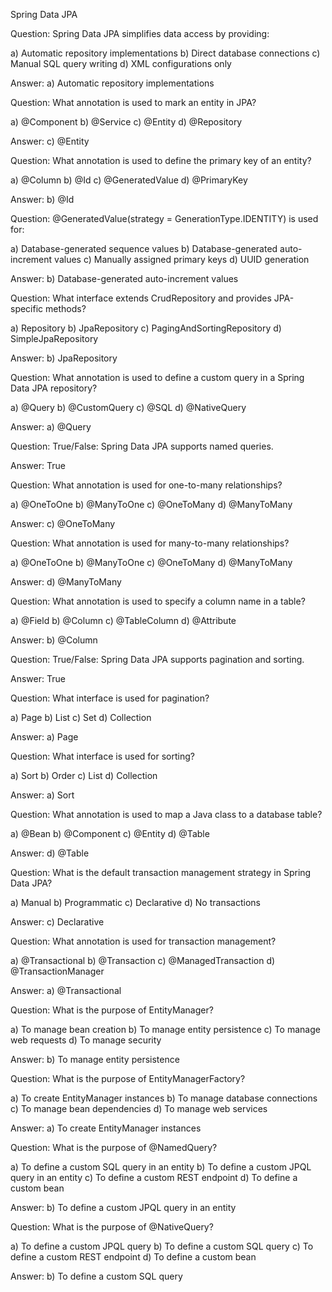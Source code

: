 Spring Data JPA

Question: Spring Data JPA simplifies data access by providing:

a) Automatic repository implementations
b) Direct database connections
c) Manual SQL query writing
d) XML configurations only

Answer: a) Automatic repository implementations

Question: What annotation is used to mark an entity in JPA?

a) @Component
b) @Service
c) @Entity
d) @Repository

Answer: c) @Entity

Question: What annotation is used to define the primary key of an entity?

a) @Column
b) @Id
c) @GeneratedValue
d) @PrimaryKey

Answer: b) @Id

Question: @GeneratedValue(strategy = GenerationType.IDENTITY) is used for:

a) Database-generated sequence values
b) Database-generated auto-increment values
c) Manually assigned primary keys
d) UUID generation

Answer: b) Database-generated auto-increment values

Question: What interface extends CrudRepository and provides JPA-specific methods?

a) Repository
b) JpaRepository
c) PagingAndSortingRepository
d) SimpleJpaRepository

Answer: b) JpaRepository

Question: What annotation is used to define a custom query in a Spring Data JPA repository?

a) @Query
b) @CustomQuery
c) @SQL
d) @NativeQuery

Answer: a) @Query

Question: True/False: Spring Data JPA supports named queries.

Answer: True

Question: What annotation is used for one-to-many relationships?

a) @OneToOne
b) @ManyToOne
c) @OneToMany
d) @ManyToMany

Answer: c) @OneToMany

Question: What annotation is used for many-to-many relationships?

a) @OneToOne
b) @ManyToOne
c) @OneToMany
d) @ManyToMany

Answer: d) @ManyToMany

Question: What annotation is used to specify a column name in a table?

a) @Field
b) @Column
c) @TableColumn
d) @Attribute

Answer: b) @Column

Question: True/False: Spring Data JPA supports pagination and sorting.

Answer: True

Question: What interface is used for pagination?

a) Page
b) List
c) Set
d) Collection

Answer: a) Page

Question: What interface is used for sorting?

a) Sort
b) Order
c) List
d) Collection

Answer: a) Sort

Question: What annotation is used to map a Java class to a database table?

a) @Bean
b) @Component
c) @Entity
d) @Table

Answer: d) @Table

Question: What is the default transaction management strategy in Spring Data JPA?

a) Manual
b) Programmatic
c) Declarative
d) No transactions

Answer: c) Declarative

Question: What annotation is used for transaction management?

a) @Transactional
b) @Transaction
c) @ManagedTransaction
d) @TransactionManager

Answer: a) @Transactional

Question: What is the purpose of EntityManager?

a) To manage bean creation
b) To manage entity persistence
c) To manage web requests
d) To manage security

Answer: b) To manage entity persistence

Question: What is the purpose of EntityManagerFactory?

a) To create EntityManager instances
b) To manage database connections
c) To manage bean dependencies
d) To manage web services

Answer: a) To create EntityManager instances

Question: What is the purpose of @NamedQuery?

a) To define a custom SQL query in an entity
b) To define a custom JPQL query in an entity
c) To define a custom REST endpoint
d) To define a custom bean

Answer: b) To define a custom JPQL query in an entity

Question: What is the purpose of @NativeQuery?

a) To define a custom JPQL query
b) To define a custom SQL query
c) To define a custom REST endpoint
d) To define a custom bean

Answer: b) To define a custom SQL query
